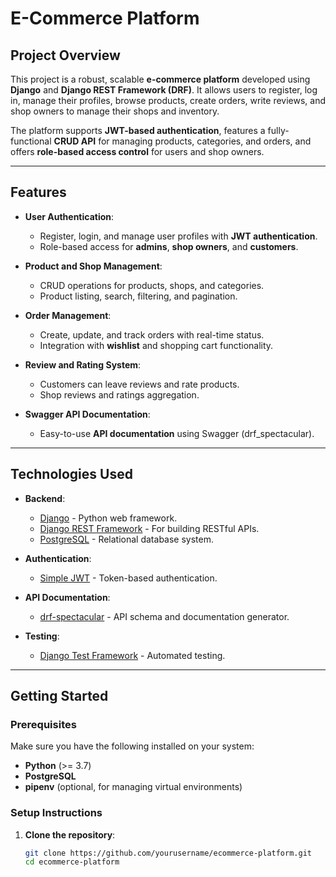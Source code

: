 # **E-Commerce Platform**

## **Project Overview**
This project is a robust, scalable **e-commerce platform** developed using **Django** and **Django REST Framework (DRF)**. It allows users to register, log in, manage their profiles, browse products, create orders, write reviews, and shop owners to manage their shops and inventory.

The platform supports **JWT-based authentication**, features a fully-functional **CRUD API** for managing products, categories, and orders, and offers **role-based access control** for users and shop owners.

---

## **Features**

- **User Authentication**:
  - Register, login, and manage user profiles with **JWT authentication**.
  - Role-based access for **admins**, **shop owners**, and **customers**.
  
- **Product and Shop Management**:
  - CRUD operations for products, shops, and categories.
  - Product listing, search, filtering, and pagination.
  
- **Order Management**:
  - Create, update, and track orders with real-time status.
  - Integration with **wishlist** and shopping cart functionality.

- **Review and Rating System**:
  - Customers can leave reviews and rate products.
  - Shop reviews and ratings aggregation.

- **Swagger API Documentation**:
  - Easy-to-use **API documentation** using Swagger (drf_spectacular).

---

## **Technologies Used**

- **Backend**:
  - [Django](https://www.djangoproject.com/) - Python web framework.
  - [Django REST Framework](https://www.django-rest-framework.org/) - For building RESTful APIs.
  - [PostgreSQL](https://www.postgresql.org/) - Relational database system.
  
- **Authentication**:
  - [Simple JWT](https://django-rest-framework-simplejwt.readthedocs.io/en/latest/) - Token-based authentication.

- **API Documentation**:
  - [drf-spectacular](https://drf-spectacular.readthedocs.io/en/latest/) - API schema and documentation generator.

- **Testing**:
  - [Django Test Framework](https://docs.djangoproject.com/en/stable/topics/testing/) - Automated testing.

---

## **Getting Started**

### **Prerequisites**
Make sure you have the following installed on your system:

- **Python** (>= 3.7)
- **PostgreSQL**
- **pipenv** (optional, for managing virtual environments)

### **Setup Instructions**

1. **Clone the repository**:
   ```bash
   git clone https://github.com/yourusername/ecommerce-platform.git
   cd ecommerce-platform

